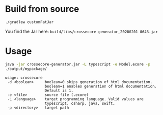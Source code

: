 # Build from source
```bash
./gradlew customFatJar
```
You find the Jar here: `build/libs/crossecore-generator_20200201-0643.jar`

# Usage

```bash
java -jar crossecore-generator.jar -L typescript -e Model.ecore -p
./output/mypackage/
```

```
usage: crossecore
 -d <boolean>     boolean=0 skips generation of html documentation.
                  boolean=1 enables generation of html documentation.
                  Default is 1.
 -e <file>        source file (.ecore)
 -L <language>    target programming language. Valid values are
                  typescript, csharp, java, swift.
 -p <directory>   target path
```



